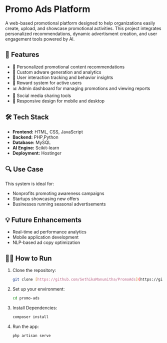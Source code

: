 # Promo Ads Platform

A web-based promotional platform designed to help organizations easily create, upload, and showcase promotional activities. This project integrates personalized recommendations, dynamic advertisment creation, and user engagement tools powered by AI.

## 🚀 Features

- 🎯 Personalized promotional content recommendations
- 🧠 Custom adware generation and analytics
- 👥 User interaction tracking and behavior insights
- 🔁 Reward system for active users
- 📊 Admin dashboard for managing promotions and viewing reports
- 📢 Social media sharing tools
- 📱 Responsive design for mobile and desktop

## 🛠️ Tech Stack

- **Frontend:** HTML, CSS, JavaScript 
- **Backend:** PHP,Python
- **Database:** MySQL 
- **AI Engine:** Scikit-learn
- **Deployment:** Hostinger


## 🔍 Use Case

This system is ideal for:
- Nonprofits promoting awareness campaigns
- Startups showcasing new offers
- Businesses running seasonal advertisements

## 💡 Future Enhancements

- Real-time ad performance analytics
- Mobile application development
- NLP-based ad copy optimization

## 🧑‍💻 How to Run

1. Clone the repository:
   ```bash
   git clone [https://github.com/SethikaManumitha/PromoAds](https://github.com/SethikaManumitha/PromoAds/)

2. Set up your environment:
   ```bash
   cd promo-ads

3. Install Dependencies:
   ```bash
   composer install

4. Run the app:
   ```bash
   php artisan serve
   


